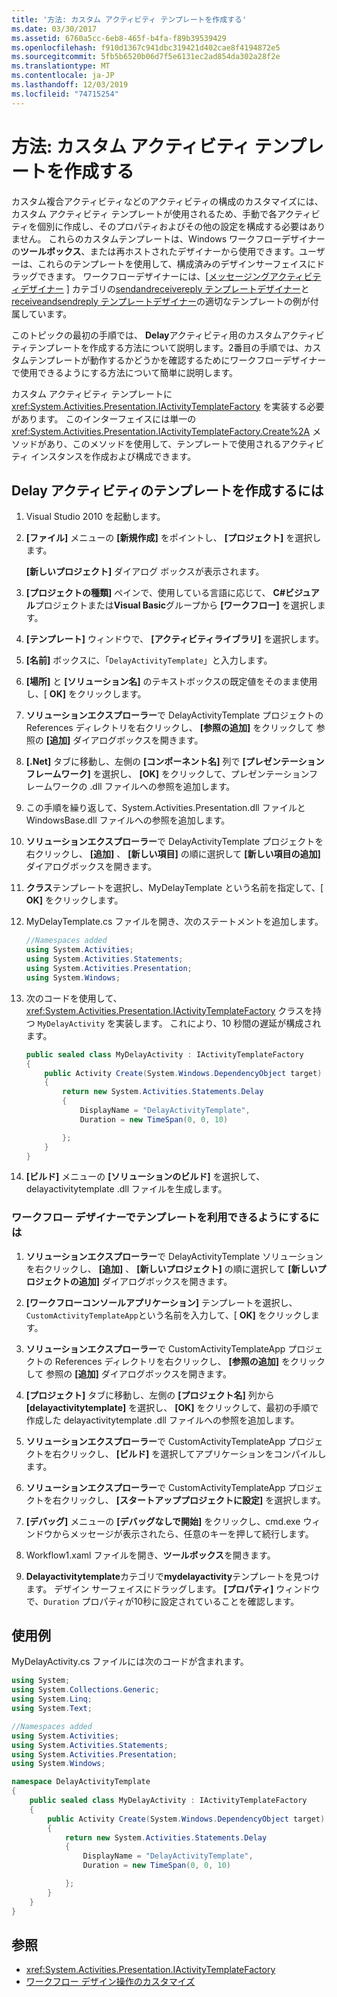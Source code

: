 ```yaml
---
title: '方法: カスタム アクティビティ テンプレートを作成する'
ms.date: 03/30/2017
ms.assetid: 6760a5cc-6eb8-465f-b4fa-f89b39539429
ms.openlocfilehash: f910d1367c941dbc319421d402cae8f4194872e5
ms.sourcegitcommit: 5fb5b6520b06d7f5e6131ec2ad854da302a28f2e
ms.translationtype: MT
ms.contentlocale: ja-JP
ms.lasthandoff: 12/03/2019
ms.locfileid: "74715254"
---
```

# <a name="how-to-create-a-custom-activity-template"></a>方法: カスタム アクティビティ テンプレートを作成する

カスタム複合アクティビティなどのアクティビティの構成のカスタマイズには、カスタム アクティビティ テンプレートが使用されるため、手動で各アクティビティを個別に作成し、そのプロパティおよびその他の設定を構成する必要はありません。 これらのカスタムテンプレートは、Windows ワークフローデザイナーの**ツールボックス**、または再ホストされたデザイナーから使用できます。ユーザーは、これらのテンプレートを使用して、構成済みのデザインサーフェイスにドラッグできます。 ワークフローデザイナーには、[[メッセージングアクティビティデザイナー](/visualstudio/workflow-designer/messaging-activity-designers) ] カテゴリの[sendandreceivereply テンプレートデザイナー](/visualstudio/workflow-designer/sendandreceivereply-template-designer)と[receiveandsendreply テンプレートデザイナー](/visualstudio/workflow-designer/receiveandsendreply-template-designer)の適切なテンプレートの例が付属しています。

 このトピックの最初の手順では、 **Delay**アクティビティ用のカスタムアクティビティテンプレートを作成する方法について説明します。2番目の手順では、カスタムテンプレートが動作するかどうかを確認するためにワークフローデザイナーで使用できるようにする方法について簡単に説明します。

 カスタム アクティビティ テンプレートに <xref:System.Activities.Presentation.IActivityTemplateFactory> を実装する必要があります。 このインターフェイスには単一の <xref:System.Activities.Presentation.IActivityTemplateFactory.Create%2A> メソッドがあり、このメソッドを使用して、テンプレートで使用されるアクティビティ インスタンスを作成および構成できます。

## <a name="to-create-a-template-for-the-delay-activity"></a>Delay アクティビティのテンプレートを作成するには

1. Visual Studio 2010 を起動します。

2. **[ファイル]** メニューの **[新規作成]** をポイントし、 **[プロジェクト]** を選択します。

     **[新しいプロジェクト]** ダイアログ ボックスが表示されます。

3. **[プロジェクトの種類]** ペインで、使用している言語に応じて、  **C#ビジュアル**プロジェクトまたは**Visual Basic**グループから **[ワークフロー]** を選択します。

4. **[テンプレート]** ウィンドウで、 **[アクティビティライブラリ]** を選択します。

5. **[名前]** ボックスに、「`DelayActivityTemplate`」と入力します。

6. **[場所]** と **[ソリューション名]** のテキストボックスの既定値をそのまま使用し、[ **OK]** をクリックします。

7. **ソリューションエクスプローラー**で DelayActivityTemplate プロジェクトの References ディレクトリを右クリックし、 **[参照の追加]** をクリックして 参照の **[追加]** ダイアログボックスを開きます。

8. **[.Net]** タブに移動し、左側の **[コンポーネント名]** 列で **[プレゼンテーションフレームワーク]** を選択し、 **[OK]** をクリックして、プレゼンテーションフレームワークの .dll ファイルへの参照を追加します。

9. この手順を繰り返して、System.Activities.Presentation.dll ファイルと WindowsBase.dll ファイルへの参照を追加します。

10. **ソリューションエクスプローラー**で DelayActivityTemplate プロジェクトを右クリックし、 **[追加]** 、 **[新しい項目]** の順に選択して **[新しい項目の追加]** ダイアログボックスを開きます。

11. **クラス**テンプレートを選択し、MyDelayTemplate という名前を指定して、[ **OK]** をクリックします。

12. MyDelayTemplate.cs ファイルを開き、次のステートメントを追加します。

    ```csharp
    //Namespaces added
    using System.Activities;
    using System.Activities.Statements;
    using System.Activities.Presentation;
    using System.Windows;
    ```

13. 次のコードを使用して、<xref:System.Activities.Presentation.IActivityTemplateFactory> クラスを持つ `MyDelayActivity` を実装します。 これにより、10 秒間の遅延が構成されます。

    ```csharp
    public sealed class MyDelayActivity : IActivityTemplateFactory
    {
        public Activity Create(System.Windows.DependencyObject target)
        {
            return new System.Activities.Statements.Delay
            {
                DisplayName = "DelayActivityTemplate",
                Duration = new TimeSpan(0, 0, 10)

            };
        }
    }
    ```

14. **[ビルド]** メニューの **[ソリューションのビルド]** を選択して、delayactivitytemplate .dll ファイルを生成します。

### <a name="to-make-the-template-available-in-a-workflow-designer"></a>ワークフロー デザイナーでテンプレートを利用できるようにするには

1. **ソリューションエクスプローラー**で DelayActivityTemplate ソリューションを右クリックし、 **[追加]** 、 **[新しいプロジェクト]** の順に選択して **[新しいプロジェクトの追加]** ダイアログボックスを開きます。

2. **[ワークフローコンソールアプリケーション]** テンプレートを選択し、`CustomActivityTemplateApp`という名前を入力して、[ **OK]** をクリックします。

3. **ソリューションエクスプローラー**で CustomActivityTemplateApp プロジェクトの References ディレクトリを右クリックし、 **[参照の追加]** をクリックして 参照の **[追加]** ダイアログボックスを開きます。

4. **[プロジェクト]** タブに移動し、左側の **[プロジェクト名]** 列から **[delayactivitytemplate]** を選択し、 **[OK]** をクリックして、最初の手順で作成した delayactivitytemplate .dll ファイルへの参照を追加します。

5. **ソリューションエクスプローラー**で CustomActivityTemplateApp プロジェクトを右クリックし、 **[ビルド]** を選択してアプリケーションをコンパイルします。

6. **ソリューションエクスプローラー**で CustomActivityTemplateApp プロジェクトを右クリックし、 **[スタートアッププロジェクトに設定]** を選択します。

7. **[デバッグ]** メニューの **[デバッグなしで開始]** をクリックし、cmd.exe ウィンドウからメッセージが表示されたら、任意のキーを押して続行します。

8. Workflow1.xaml ファイルを開き、**ツールボックス**を開きます。

9. **Delayactivitytemplate**カテゴリで**mydelayactivity**テンプレートを見つけます。 デザイン サーフェイスにドラッグします。 **[プロパティ]** ウィンドウで、`Duration` プロパティが10秒に設定されていることを確認します。

## <a name="example"></a>使用例
 MyDelayActivity.cs ファイルには次のコードが含まれます。

```csharp
using System;
using System.Collections.Generic;
using System.Linq;
using System.Text;

//Namespaces added
using System.Activities;
using System.Activities.Statements;
using System.Activities.Presentation;
using System.Windows;

namespace DelayActivityTemplate
{
    public sealed class MyDelayActivity : IActivityTemplateFactory
    {
        public Activity Create(System.Windows.DependencyObject target)
        {
            return new System.Activities.Statements.Delay
            {
                DisplayName = "DelayActivityTemplate",
                Duration = new TimeSpan(0, 0, 10)

            };
        }
    }
}
```

## <a name="see-also"></a>参照

- <xref:System.Activities.Presentation.IActivityTemplateFactory>
- [ワークフロー デザイン操作のカスタマイズ](customizing-the-workflow-design-experience.md)
